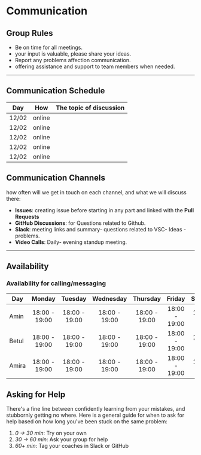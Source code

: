 # Communication

## Group Rules

- Be on time for all meetings.
- your input is valuable, please share your ideas.
- Report any problems affection communication.
- offering assistance and support to team members when needed.

---

## Communication Schedule

| Day   |  How   | The topic of discussion |
| ----- | :----: | ----------------------- |
| 12/02 | online |                         |
| 12/02 | online |                         |
| 12/02 | online |                         |
| 12/02 | online |                         |
| 12/02 | online |                         |

## Communication Channels

how often will we get in touch on each channel, and what we will discuss there:

- **Issues**: creating issue before starting in any part and linked with the
  **Pull Requests**
- **GitHub Discussions**: for Questions related to Github.
- **Slack**: meeting links and summary- questions related to VSC- Ideas -
  problems.
- **Video Calls**: Daily- evening standup meeting.

---

## Availability

### Availability for calling/messaging

| Day   |    Monday     |    Tuesday    |   Wednesday   |   Thursday    |    Friday     |   Saturday    |    Sunday     |
| ----- | :-----------: | :-----------: | :-----------: | :-----------: | :-----------: | :-----------: | :-----------: |
| Amin  | 18:00 - 19:00 | 18:00 - 19:00 | 18:00 - 19:00 | 18:00 - 19:00 | 18:00 - 19:00 | 18:00 - 19:00 | 18:00 - 19:00 |
| Betul | 18:00 - 19:00 | 18:00 - 19:00 | 18:00 - 19:00 | 18:00 - 19:00 | 18:00 - 19:00 | 18:00 - 19:00 | 18:00 - 19:00 |
| Amira | 18:00 - 19:00 | 18:00 - 19:00 | 18:00 - 19:00 | 18:00 - 19:00 | 18:00 - 19:00 | 18:00 - 19:00 | 20:00 - 19:00 |

## Asking for Help

There's a fine line between confidently learning from your mistakes, and
stubbornly getting no where. Here is a general guide for when to ask for help
based on how long you've been stuck on the same problem:

1. _0 -> 30 min_: Try on your own
2. _30 -> 60 min_: Ask your group for help
3. _60+ min_: Tag your coaches in Slack or GitHub

